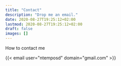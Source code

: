 ```yaml
---
title: "Contact"
description: "Drop me an email."
date: 2020-08-27T19:25:12+02:00
lastmod: 2020-08-27T19:25:12+02:00
draft: false
images: []
---
```

<p>How to contact me</p>
{{< email user="ntemposd" domain="gmail.com" >}}
